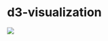 # d3-visualization
<img src="https://cdn.rawgit.com/JingqiL/d3-visualization-mapping/3ab5a47e/world-project.svg">
